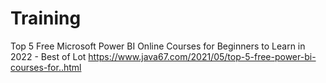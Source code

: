 # Training

Top 5 Free Microsoft Power BI Online Courses for Beginners to Learn in 2022 - Best of Lot
https://www.java67.com/2021/05/top-5-free-power-bi-courses-for..html